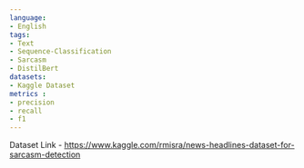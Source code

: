 ```yaml
---
language:
- English 
tags:
- Text 
- Sequence-Classification
- Sarcasm  
- DistilBert 
datasets:
- Kaggle Dataset
metrics :
- precision
- recall
- f1
---
```


Dataset Link - https://www.kaggle.com/rmisra/news-headlines-dataset-for-sarcasm-detection  